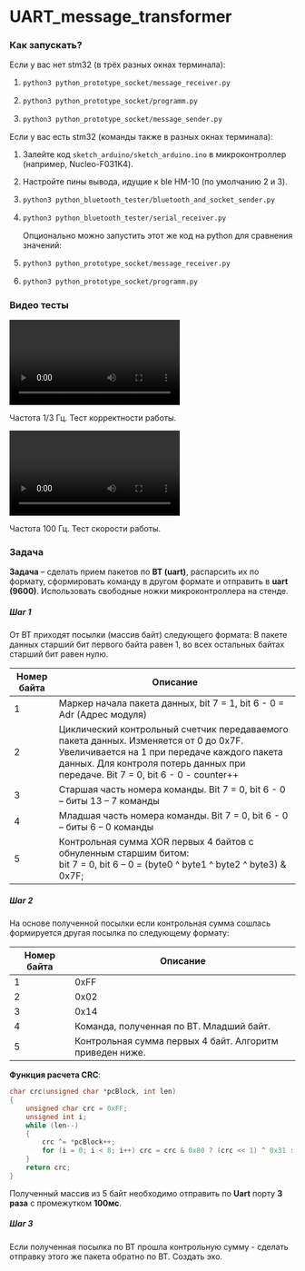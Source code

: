 # UART_message_transformer

### Как запускать?

Если у вас нет stm32 (в трёх разных окнах терминала):

1. ```bash
   python3 python_prototype_socket/message_receiver.py
   ```

2. ```bash
   python3 python_prototype_socket/programm.py
   ```

3. ```bash
   python3 python_prototype_socket/message_sender.py
   ```

Если у вас есть stm32 (команды также в разных окнах терминала):

1. Залейте код `sketch_arduino/sketch_arduino.ino` в микроконтроллер 
   (например, Nucleo-F031K4).

2. Настройте пины вывода, идущие к ble HM-10 (по умолчанию 2 и 3).

3. ```bash
   python3 python_bluetooth_tester/bluetooth_and_socket_sender.py
   ```

4. ```bash
   python3 python_bluetooth_tester/serial_receiver.py
   ```

   Опционально можно запустить этот же код на python для сравнения значений:

1. ```bash
   python3 python_prototype_socket/message_receiver.py
   ```

2. ```bash
   python3 python_prototype_socket/programm.py
   ```



### Видео тесты

<video src="https://github.com/d3dx13/UART_message_transformer/video/out3sec.mp4"></video>

Частота 1/3 Гц. Тест корректности работы.



<video src="https://github.com/d3dx13/UART_message_transformer/video/out0.01sec.mp4"></video>

Частота 100 Гц. Тест скорости работы.



### Задача

**Задача** – сделать прием пакетов по **BT (uart)**, распарсить их по формату, сформировать команду в другом формате и отправить в **uart (9600)**. Использовать свободные ножки микроконтроллера на стенде.



##### Шаг 1

От BT приходят посылки (массив байт) следующего формата:
В пакете данных старший бит первого байта равен 1, во всех остальных байтах старший бит равен нулю. 

| Номер байта | Описание                                                     |
| ----------- | ------------------------------------------------------------ |
| 1           | Маркер начала пакета данных, bit 7 = 1, bit 6 - 0     = Adr (Адрес модуля) |
| 2           | Циклический контрольный счетчик передаваемого пакета данных. Изменяется от 0 до 0x7F. Увеличивается на 1 при передаче каждого пакета данных. Для контроля потерь данных при передаче. Bit 7 = 0, bit 6 - 0 - counter++ |
| 3           | Cтаршая часть номера команды. Bit 7 = 0, bit 6 - 0 – биты 13 – 7 команды |
| 4           | Младшая часть номера команды. Bit 7 = 0, bit 6 - 0 – биты 6 – 0 команды |
| 5           | Контрольная сумма XOR первых 4 байтов с обнуленным старшим битом:<br/>bit 7 = 0, bit 6 – 0 = (byte0 ^ byte1 ^ byte2 ^ byte3) & 0x7F; |



##### Шаг 2

На основе полученной посылки если контрольная сумма сошлась формируется другая посылка по следующему формату:

| Номер байта | Описание                                                 |
| ----------- | -------------------------------------------------------- |
| 1           | 0xFF                                                     |
| 2           | 0x02                                                     |
| 3           | 0x14                                                     |
| 4           | Команда, полученная по BT. Младший байт.                 |
| 5           | Контрольная сумма первых 4 байт. Алгоритм приведен ниже. |

**Функция расчета CRC**:

```c++
char crc(unsigned char *pcBlock, int len)
{
    unsigned char crc = 0xFF;
    unsigned int i;
    while (len--)
    {
        crc ^= *pcBlock++;
        for (i = 0; i < 8; i++) crc = crc & 0x80 ? (crc << 1) ^ 0x31 : crc << 1;
    }
    return crc;
}
```

Полученный массив из 5 байт необходимо отправить по **Uart** порту **3 раза** с промежутком **100мс**.



##### Шаг 3

Если полученная посылка по BT прошла контрольную сумму - сделать отправку этого же пакета обратно по BT. Создать эхо.
